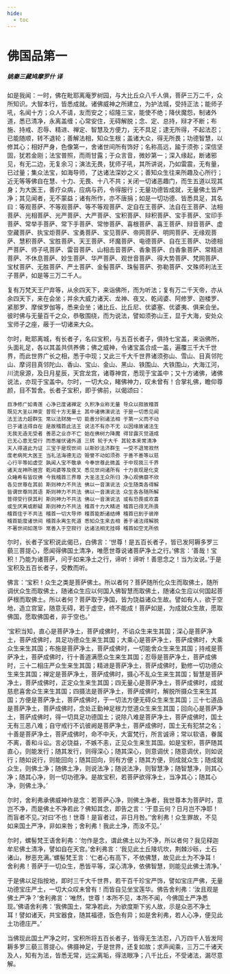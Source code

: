 ```yaml
---
hide:
  - toc
---
```


# **佛国品第一**

##### 姚秦三藏鸠摩罗什 译

如是我闻：一时，佛在毗耶离庵罗树园，与大比丘众八千人俱，菩萨三万二千，众所知识。大智本行，皆悉成就。诸佛威神之所建立，为护法城，受持正法；能师子吼，名闻十方；众人不请，友而安之；绍隆三宝，能使不绝；降伏魔怨，制诸外道，悉已清净，永离盖缠；心常安住，无碍解脱；念、定、总持，辩才不断；布施、持戒、忍辱、精进、禅定、智慧及方便力，无不具足；逮无所得，不起法忍；已能随顺，转不退轮；善解法相，知众生根；盖诸大众，得无所畏；功德智慧，以修其心；相好严身，色像第一，舍诸世间所有饰好；名称高远，踰于须弥；深信坚固，犹若金刚；法宝普照，而雨甘露；于众言音，微妙第一；深入缘起，断诸邪见，有无二边，无复余习；演法无畏，犹师子吼，其所讲说，乃如雷震，无有量，已过量；集众法宝，如海导师，了达诸法深妙之义；善知众生往来所趣及心所行；近无等等佛自在慧、十力、无畏、十八不共；关闭一切诸恶趣门，而生五道以现其身；为大医王，善疗众病，应病与药，令得服行；无量功德皆成就，无量佛土皆严净；其见闻者，无不蒙益；诸有所作，亦不唐捐；如是一切功德、皆悉具足，其名曰：等观菩萨、不等观菩萨、等不等观菩萨、定自在王菩萨、法自在王菩萨、法相菩萨、光相菩萨、光严菩萨、大严菩萨、宝积菩萨、辩积菩萨、宝手菩萨、宝印手菩萨、常举手菩萨、常下手菩萨、常惨菩萨、喜根菩萨、喜王菩萨、辩音菩萨、虚空藏菩萨、执宝炬菩萨、宝勇菩萨、宝见菩萨、帝网菩萨、明网菩萨、无缘观菩萨、慧积菩萨、宝胜菩萨、天王菩萨、坏魔菩萨、电德菩萨、自在王菩萨、功德相严菩萨、师子吼菩萨、雷音菩萨、山相击音菩萨、香象菩萨、白香象菩萨、常精进菩萨、不休息菩萨、妙生菩萨、华严菩萨、观世音菩萨、得大势菩萨、梵网菩萨、宝杖菩萨、无胜菩萨、严土菩萨、金髻菩萨、珠髻菩萨、弥勒菩萨、文殊师利法王子菩萨，如是等三万二千人。

复有万梵天王尸弃等，从余四天下，来诣佛所，而为听法；复有万二千天帝，亦从余四天下，来在会坐；并余大威力诸天、龙神、夜叉、乾闼婆、阿修罗、迦楼罗、紧那罗、摩侯罗伽等，悉来会坐；诸比丘、比丘尼、优婆塞、优婆夷、俱来会坐。彼时佛与无量百千之众，恭敬围绕，而为说法，譬如须弥山王，显于大海，安处众宝师子之座，蔽于一切诸来大众。

尔时，毗耶离城，有长者子，名曰宝积，与五百长者子，俱持七宝盖，来诣佛所，头面礼足，各以其盖共供养佛；佛之威神，令诸宝盖合成一盖，遍覆三千大千世界，而此世界广长之相，悉于中现；又此三千大千世界诸须弥山、雪山、目真邻陀山、摩诃目真邻陀山、香山、宝山、金山、黑山、铁围山、大铁围山，大海江河，川流泉源，及日月星辰，天宫龙宫，诸尊神宫，悉现于宝盖中；又十方诸佛，诸佛说法，亦现于宝盖中。尔时，一切大众，睹佛神力，叹未曾有！合掌礼佛，瞻仰尊颜，目不暂舍。长者子宝积，即于佛前，以偈颂曰：
```
目净修广如青莲 心净已度诸禅定 久积净业称无量 导众以寂故稽首
既见大圣以神变 普现十方无量土 其中诸佛演说法 于是一切悉见闻
法王法力超群生 常以法财施一切 能善分别诸法相 于第一义而不动
已于诸法得自在 是故稽首此法王 说法不有亦不无 以因缘故诸法生
无我无造无受者 善恶之业亦不亡 始在佛树力降魔 得甘露灭觉道成
已无心意无受行 而悉摧伏诸外道 三转 轮于大千 其轮本来常清净
天人得道此为证 三宝于是现世间 以斯妙法济群生 一受不退常寂然
度老病死大医王 当礼法海德无边 毁誉不动如须弥 于善不善等以慈
心行平等如虚空 孰闻人宝不敬承 今奉世尊此微盖 于中现我三千界
诸天龙神所居宫 乾闼婆等及夜叉 悉见世间诸所有 十力哀现是化变
众睹希有皆叹佛 今我稽首三界尊 大圣法王众所归 净心观佛靡不欣
各见世尊在其前 斯则神力不共法 佛以一音演说法 众生随类各得解
皆谓世尊同其语 斯则神力不共法 佛以一音演说法 众生各各随所解
普得受行获其利 斯则神力不共法 佛以一音演说法 或有恐畏或欢喜
或生厌离或断疑 斯则神力不共法 稽首十力大精进 稽首已得无所畏
稽首住于不共法 稽首一切大导师 稽首能断诸结缚 稽首已到于彼岸
稽首能度诸世间 稽首永离生死道 悉知众生来去相 善于诸法得解脱
不著世间如莲华 常善入于空寂行 达诸法相无挂碍 稽首如空无所依
```
尔时，长者子宝积说此偈已，白佛言：‘世尊！是五百长者子，皆已发阿耨多罗三藐三菩提心，愿闻得佛国土清净，唯愿世尊说诸菩萨净土之行。’佛言：‘善哉！宝积！乃能为诸菩萨，问于如来净土之行，谛听！谛听！善思念之！当为汝说。’于是宝积及五百长者子，受教而听。

佛言：‘宝积！众生之类是菩萨佛土。所以者何？菩萨随所化众生而取佛土，随所调伏众生而取佛土，随诸众生应以何国入佛智慧而取佛土，随诸众生应以何国起菩萨根而取佛土。所以者何？菩萨取于净国，皆为饶益诸众生故。譬如有人，欲于空地，造立宫室，随意无碍，若于虚空，终不能成！菩萨如是，为成就众生故，愿取佛国，愿取佛国者，非于空也。’

‘宝积当知，直心是菩萨净土，菩萨成佛时，不谄众生来生其国；深心是菩萨净土，菩萨成佛时，具足功德众生来生其国；大乘心是菩萨净土，菩萨成佛时，大乘众生来生其国；布施是菩萨净土，菩萨成佛时，一切能舍众生来生其国；持戒是菩萨净土，菩萨成佛时，行十善道满愿众生来生其国；忍辱是菩萨净土，菩萨成佛时，三十二相庄严众生来生其国；精进是菩萨净土，菩萨成佛时，勤修一切功德众生来生其国；禅定是菩萨净土，菩萨成佛时，摄心不乱众生来生其国；智慧是菩萨净土，菩萨成佛时，正定众生来生其国；四无量心是菩萨净土，菩萨成佛时，成就慈悲喜舍众生来生其国；四摄法是菩萨净土，菩萨成佛时，解脱所摄众生来生其国；方便是菩萨净土，菩萨成佛时，于一切法方便无碍众生来生其国；三十七道品是菩萨净土，菩萨成佛时，念处正勤神足根力觉道众生来生其国；回向心是菩萨净土，菩萨成佛时，得一切具足功德国土；说除八难是菩萨净土，菩萨成佛时，国土无有三恶八难；自守戒行不讥彼阙是菩萨净土，菩萨成佛时，国土无有犯禁之名；十善是菩萨净土，菩萨成佛时，命不中夭，大富梵行，所言诚谛；常以软语，眷属不离，善和斗讼。言必饶益，不嫉不恚，正见众生来生其国。如是宝积，菩萨随其直心，则能发行；随其发行，则得深心；随其深心，则意调伏；随意调伏，则如说行；随如说行，则能回向；随其回向，则有方便；随其方便，则成就众生；随成就众生，则佛土净；随佛土净，则说法净；随说法净，则智慧净；随智慧净，则其心净；随其心净，则一切功德净。是故宝积，若菩萨欲得净土，当净其心；随其心净，则佛土净。’

尔时，舍利弗承佛威神作是念：若菩萨心净，则佛土净者，我世尊本为菩萨时，意岂不净，而是佛土不净若此？佛知其念，即告之言：‘于意云何？日月岂不净耶！而盲者不见。’对曰‘不也！世尊！是盲者过，非日月咎。’‘舍利弗！众生罪故，不见如来国土严净，非如来咎；舍利弗！我此土净，而汝不见。’

尔时，螺髻梵王语舍利弗：‘勿作是念，谓此佛土以为不净，所以者何？我见释迦牟尼佛土清净，譬如自在天宫。’舍利弗言：‘我见此土丘陵坑坎，荆棘沙砾，土石诸山，秽恶充满。’螺髻梵王言：‘仁者心有高下，不依佛慧，故见此土为不净耳！舍利弗！菩萨于一切众生，悉皆平等，深心清净，依佛智慧，则能见此佛土清净。’

于是佛以足指按地，即时三千大千世界，若干百千珍宝严饰，譬如宝庄严佛，无量功德宝庄严土，一切大众叹未曾有！而皆自见坐宝莲华。佛告舍利弗：‘汝且观是佛土严净？’舍利弗言：‘唯然，世尊！本所不见，本所不闻，今佛国土严净悉现。’佛语舍利弗：‘我佛国土，常净若此，为欲度斯下劣人故，示是众恶不净土耳！譬如诸天，共宝器食，随其福德，饭色有异；如是舍利弗，若人心净，便见此土功德庄严。’

当佛现此国土严净之时，宝积所将五百长者子，皆得无生法忍，八万四千人皆发阿耨多罗三藐三菩提心。佛摄神足，于是世界，还复如故；求声闻乘，三万二千诸天及人，知有为法，皆悉无常，远尘离垢，得法眼净；八千比丘，不受诸法，漏尽意解。